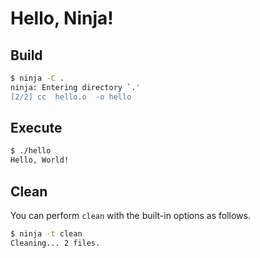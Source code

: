 # Hello, Ninja!
## Build
```bash
$ ninja -C .
ninja: Entering directory `.'
[2/2] cc  hello.o  -o hello
```
## Execute
```bash
$ ./hello
Hello, World!
```
## Clean
You can perform `clean` with the built-in options as follows.
```bash
$ ninja -t clean
Cleaning... 2 files.
```
